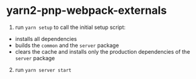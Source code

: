 # yarn2-pnp-webpack-externals

1. run `yarn setup` to call the initial setup script:
- installs all dependencies
- builds the `common` and the `server` package
- clears the cache and installs only the production dependencies of the `server` package

2. run `yarn server start`
